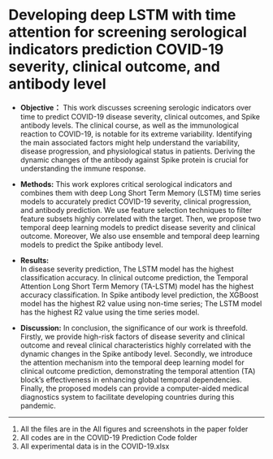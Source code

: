 # Developing deep LSTM with time attention for screening serological indicators prediction COVID-19 severity, clinical outcome, and antibody level

- **Objective：** 
    This work discusses screening
serologic indicators over time to predict COVID-19 disease severity, clinical outcomes, and Spike antibody levels. The clinical course, as well as the immunological reaction to COVID-19, is notable for its extreme variability. Identifying the main associated factors might help understand the variability, disease progression, and physiological status in patients. Deriving the dynamic changes of the antibody against Spike protein is crucial for understanding the immune response.

- **Methods:**
    This work explores critical serological indicators and combines them with deep Long Short Term Memory (LSTM) time series models to accurately predict COVID-19 severity, clinical progression, and antibody prediction. We use feature selection techniques to filter feature subsets highly correlated with the target. Then, we propose two temporal deep learning models to predict disease severity and clinical outcome. Moreover, We also use ensemble and temporal deep learning models to predict the Spike antibody level.
- **Results:**  
    In disease severity prediction, The LSTM model
has the highest classification accuracy. In clinical outcome prediction, the Temporal Attention Long Short Term Memory (TA-LSTM) model has the highest accuracy classification. In Spike antibody level prediction, the XGBoost model
has the highest R2 value using non-time series; The LSTM model has the highest R2 value using the time series model.
- **Discussion:**
    In conclusion, the significance of our work is threefold. 
  Firstly, we provide high-risk factors of disease
severity and clinical outcome and reveal clinical characteristics highly correlated with the dynamic changes in the Spike antibody level. Secondly, we introduce the attention mechanism into the temporal deep learning model
for clinical outcome prediction, demonstrating the temporal
attention (TA) block’s effectiveness in enhancing global
temporal dependencies. Finally, the proposed models can provide a computer-aided medical diagnostics system to facilitate developing countries during this pandemic.

----------

1. All the files are in the All figures and screenshots in the paper folder
2. All codes are in the COVID-19 Prediction Code folder
3. All experimental data is in the COVID-19.xlsx
